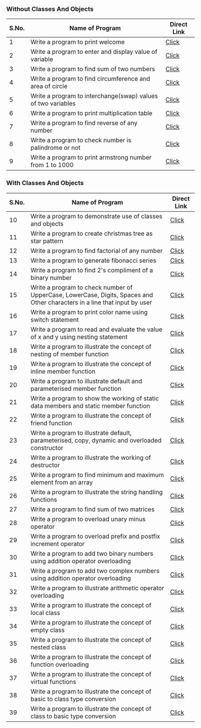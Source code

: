 ### Without Classes And Objects
| S.No. | Name of Program | Direct Link |
| ----- | --------------- | ----------- |
| 1 | Write a program to print welcome | [Click](https://github.com/kdashmeetsingh/BASIC-PROGRAMS/blob/master/C%2B%2B/Programs/printWelcome.cpp) |
| 2 | Write a program to enter and display value of variable | [Click](https://github.com/kdashmeetsingh/BASIC-PROGRAMS/blob/master/C%2B%2B/Programs/enterAndDisplayVariable.cpp) |
| 3 | Write a program to find sum of two numbers | [Click](https://github.com/kdashmeetsingh/BASIC-PROGRAMS/blob/master/C%2B%2B/Programs/sumOfTwoNumbers.cpp) |
| 4 | Write a program to find circumference and area of circle | [Click](https://github.com/kdashmeetsingh/BASIC-PROGRAMS/blob/master/C%2B%2B/Programs/findCircumferenceAndAreaOfCircle.cpp) |
| 5 | Write a program to interchange(swap) values of two variables | [Click](https://github.com/kdashmeetsingh/BASIC-PROGRAMS/blob/master/C%2B%2B/Programs/swapOfTwoNumber.cpp) |
| 6 | Write a program to print multiplication table | [Click](https://github.com/kdashmeetsingh/BASIC-PROGRAMS/blob/master/C%2B%2B/Programs/printMultiplicationTable.cpp) |
| 7 | Write a program to find reverse of any number | [Click](https://github.com/kdashmeetsingh/BASIC-PROGRAMS/blob/master/C%2B%2B/Programs/findReverseOfNumber.cpp) |
| 8 | Write a program to check number is palindrome or not | [Click](https://github.com/kdashmeetsingh/BASIC-PROGRAMS/blob/master/C%2B%2B/Programs/checkPalindromeNumber.cpp) |
| 9 | Write a program to print armstrong number from 1 to 1000 | [Click](https://github.com/kdashmeetsingh/BASIC-PROGRAMS/blob/master/C%2B%2B/Programs/checkArmstrongNumber.cpp) |

### With Classes And Objects
| S.No. | Name of Program | Direct Link |
| ----- | --------------- | ----------- |
| 10 | Write a program to demonstrate use of classes and objects | [Click](https://github.com/kdashmeetsingh/BASIC-PROGRAMS/blob/master/C%2B%2B/Programs/demonstrateUseOfClassesAndObject.cpp) |
| 11 | Write a program to create christmas tree as star pattern | [Click](https://github.com/kdashmeetsingh/BASIC-PROGRAMS/blob/master/C%2B%2B/Programs/christmasTreeStarRepresentation.cpp) |
| 12 | Write a program to find factorial of any number | [Click](https://github.com/kdashmeetsingh/BASIC-PROGRAMS/blob/master/C%2B%2B/Programs/factorialOfNumber.cpp) |
| 13 | Write a program to generate fibonacci series | [Click](https://github.com/kdashmeetsingh/BASIC-PROGRAMS/blob/master/C%2B%2B/Programs/generatefibonacciSeriesOfLevelTen.cpp) |
| 14 | Write a program to find 2's compliment of a binary number | [Click](https://github.com/kdashmeetsingh/BASIC-PROGRAMS/blob/master/C%2B%2B/Programs/twoComplementOfBinaryNumber.cpp) |
| 15 | Write a program to check number of UpperCase, LowerCase, Digits, Spaces and Other characters in a line that input by user | [Click](https://github.com/kdashmeetsingh/BASIC-PROGRAMS/blob/master/C%2B%2B/Programs/checkNumberOfUppercaseAndLowercaseAndDigitAndSpaceAndOtherCharacter.cpp) |
| 16 | Write a program to print color name using switch statement | [Click](https://github.com/kdashmeetsingh/BASIC-PROGRAMS/blob/master/C%2B%2B/Programs/displayDifferentColorUsingSwitch.cpp) |
| 17 | Write a program to read and evaluate the value of x and y using nesting statement | [Click](https://github.com/kdashmeetsingh/BASIC-PROGRAMS/blob/master/C%2B%2B/Programs/readAndevaluateXAndY.cpp) |
| 18 | Write a program to illustrate the concept of nesting of member function | [Click](https://github.com/kdashmeetsingh/BASIC-PROGRAMS/blob/master/C%2B%2B/Programs/nestingOfMemberFunction.cpp) |
| 19 | Write a program to illustrate the concept of inline member function | [Click](https://github.com/kdashmeetsingh/BASIC-PROGRAMS/blob/master/C%2B%2B/Programs/inlineMemberFunction.cpp) |
| 20 | Write a program to illustrate default and parameterised member function  | [Click](https://github.com/kdashmeetsingh/BASIC-PROGRAMS/blob/master/C%2B%2B/Programs/defaultAndParameterisedMemberFunction.cpp) |
| 21 | Write a program to show the working of static data members and static member function | [Click](https://github.com/kdashmeetsingh/BASIC-PROGRAMS/blob/master/C%2B%2B/Programs/staticDataMemberAndMemberFunction.cpp) |
| 22 | Write a program to illustrate the concept of friend function | [Click](https://github.com/kdashmeetsingh/BASIC-PROGRAMS/blob/master/C%2B%2B/Programs/friendFunction.cpp) |
| 23 | Write a program to illustrate default, parameterised, copy, dynamic and overloaded constructor | [Click](https://github.com/kdashmeetsingh/BASIC-PROGRAMS/blob/master/C%2B%2B/Programs/defaultAndParameterisedAndCopyAndDynamicAndOverloadedConstructor.cpp) |
| 24 | Write a program to illustrate the working of destructor | [Click](https://github.com/kdashmeetsingh/BASIC-PROGRAMS/blob/master/C%2B%2B/Programs/destructor.cpp) |
| 25 | Write a program to find minimum and maximum element from an array | [Click](https://github.com/kdashmeetsingh/BASIC-PROGRAMS/blob/master/C%2B%2B/Programs/findMinimumAndMaximumElementFromArray.cpp) |
| 26 | Write a program to illustrate the string handling functions | [Click](https://github.com/kdashmeetsingh/BASIC-PROGRAMS/blob/master/C%2B%2B/Programs/stringHandlingFunctions.cpp) |
| 27 | Write a program to find sum of two matrices | [Click](https://github.com/kdashmeetsingh/BASIC-PROGRAMS/blob/master/C%2B%2B/Programs/sumOfTwoMatrices.cpp) |
| 28 | Write a program to overload unary minus operator | [Click](https://github.com/kdashmeetsingh/BASIC-PROGRAMS/blob/master/C%2B%2B/Programs/overloadingOfUnaryMinusOperator.cpp) |
| 29 | Write a program to overload prefix and postfix increment operator | [Click](https://github.com/kdashmeetsingh/BASIC-PROGRAMS/blob/master/C%2B%2B/Programs/overloadingOfPrefixNPostfixIncrementOperator.cpp) |
| 30 | Write a program to add two binary numbers using addition operator overloading | [Click]() |
| 31 | Write a program to add two complex numbers using addition operator overloading | [Click]() |
| 32 | Write a program to illustrate arithmetic operator overloading | [Click]() |
| 33 | Write a program to illustrate the concept of local class | [Click]() |
| 34 | Write a program to illustrate the concept of empty class | [Click]() |
| 35 | Write a program to illustrate the concept of nested class | [Click]() |
| 36 | Write a program to illustrate the concept of function overloading | [Click]() |
| 37 | Write a program to illustrate the concept of virtual functions | [Click]() |
| 38 | Write a program to illustrate the concept of basic to class type conversion | [Click]() |
| 39 | Write a program to illustrate the concept of class to basic type conversion | [Click]() |


